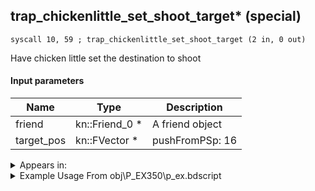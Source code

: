 ## trap_chickenlittle_set_shoot_target* (special)

`syscall 10, 59 ; trap_chickenlittle_set_shoot_target (2 in, 0 out)`

Have chicken little set the destination to shoot

#### Input parameters
| Name | Type | Description
|------|------|------------
| friend   | kn::Friend_0 *   | A friend object
| target_pos   | kn::FVector *   | pushFromPSp: 16




<details>
	<summary>Appears in:</summary>
| filename | Entity (obj)
|----------|-------------
| obj\P_EX350\p_ex.bdscript       | ((P) Chicken Little)          

</details>

<details>
	<summary>Example Usage From obj\P_EX350\p_ex.bdscript</summary>
```
L409:
 syscall 1, 34 ; trap_event_is_exec (0 in, 1 out)
 jz L422
 pushFromPWp W0
 pushFromPSp 16
 syscall 10, 59 ; trap_chickenlittle_set_shoot_target (2 in, 0 out)
 halt 
 jmp L409
```
</details>

